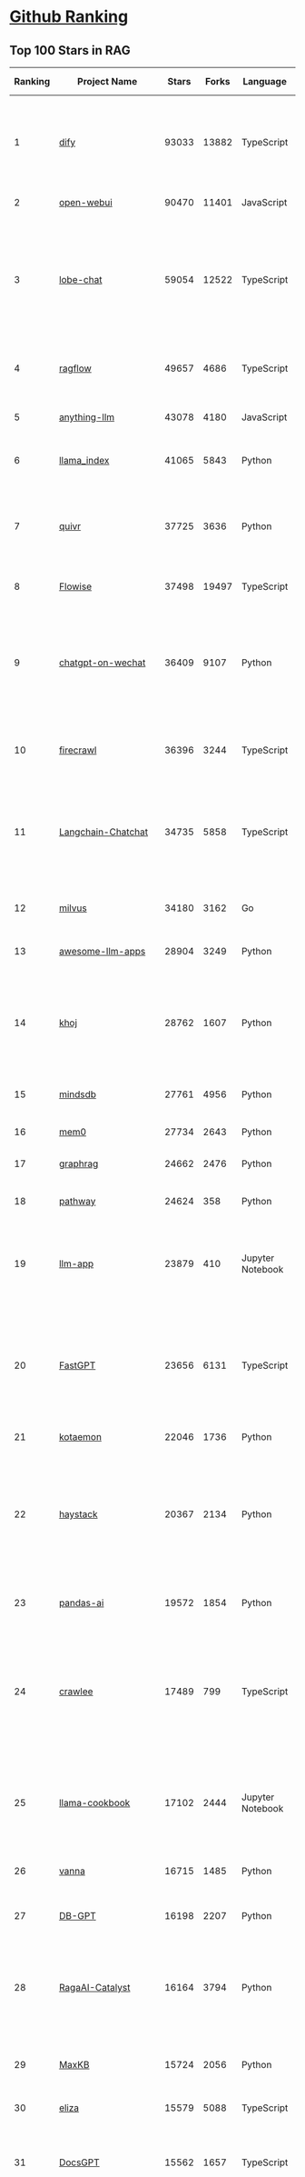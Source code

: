[Github Ranking](../README.md)
==========

## Top 100 Stars in RAG

| Ranking | Project Name | Stars | Forks | Language | Open Issues | Description | Last Commit |
| ------- | ------------ | ----- | ----- | -------- | ----------- | ----------- | ----------- |
| 1 | [dify](https://github.com/langgenius/dify) | 93033 | 13882 | TypeScript | 575 | Dify is an open-source LLM app development platform. Dify's intuitive interface combines AI workflow, RAG pipeline, agent capabilities, model management, observability features and more, letting you quickly go from prototype to production. | 2025-04-21T03:37:11Z |
| 2 | [open-webui](https://github.com/open-webui/open-webui) | 90470 | 11401 | JavaScript | 155 | User-friendly AI Interface (Supports Ollama, OpenAI API, ...) | 2025-04-20T21:42:36Z |
| 3 | [lobe-chat](https://github.com/lobehub/lobe-chat) | 59054 | 12522 | TypeScript | 693 | 🤯 Lobe Chat - an open-source, modern-design AI chat framework. Supports Multi AI Providers( OpenAI / Claude 3 / Gemini / Ollama / DeepSeek / Qwen), Knowledge Base (file upload / knowledge management / RAG ), Multi-Modals (Plugins/Artifacts) and Thinking. One-click FREE deployment of your private ChatGPT/ Claude / DeepSeek application. | 2025-04-21T03:23:13Z |
| 4 | [ragflow](https://github.com/infiniflow/ragflow) | 49657 | 4686 | TypeScript | 1854 | RAGFlow is an open-source RAG (Retrieval-Augmented Generation) engine based on deep document understanding. | 2025-04-21T01:43:20Z |
| 5 | [anything-llm](https://github.com/Mintplex-Labs/anything-llm) | 43078 | 4180 | JavaScript | 241 | The all-in-one Desktop & Docker AI application with built-in RAG, AI agents, No-code agent builder, MCP compatibility,  and more. | 2025-04-20T21:49:23Z |
| 6 | [llama_index](https://github.com/run-llama/llama_index) | 41065 | 5843 | Python | 488 | LlamaIndex is the leading framework for building LLM-powered agents over your data. | 2025-04-17T22:32:17Z |
| 7 | [quivr](https://github.com/QuivrHQ/quivr) | 37725 | 3636 | Python | 8 | Opiniated RAG for integrating GenAI in your apps 🧠   Focus on your product rather than the RAG. Easy integration in existing products with customisation!  Any LLM: GPT4, Groq, Llama. Any Vectorstore: PGVector, Faiss. Any Files. Anyway you want.  | 2025-04-18T07:41:59Z |
| 8 | [Flowise](https://github.com/FlowiseAI/Flowise) | 37498 | 19497 | TypeScript | 537 | Drag & drop UI to build your customized LLM flow | 2025-04-20T10:03:58Z |
| 9 | [chatgpt-on-wechat](https://github.com/zhayujie/chatgpt-on-wechat) | 36409 | 9107 | Python | 282 | 基于大模型搭建的聊天机器人，同时支持 微信公众号、企业微信应用、飞书、钉钉 等接入，可选择GPT4.1/GPT-4o/GPT-o1/ DeepSeek/Claude/文心一言/讯飞星火/通义千问/ Gemini/GLM-4/Kimi/LinkAI，能处理文本、语音和图片，访问操作系统和互联网，支持基于自有知识库进行定制企业智能客服。 | 2025-04-20T09:22:54Z |
| 10 | [firecrawl](https://github.com/mendableai/firecrawl) | 36396 | 3244 | TypeScript | 155 | 🔥 Turn entire websites into LLM-ready markdown or structured data. Scrape, crawl and extract with a single API. | 2025-04-19T19:53:47Z |
| 11 | [Langchain-Chatchat](https://github.com/chatchat-space/Langchain-Chatchat) | 34735 | 5858 | TypeScript | 195 | Langchain-Chatchat（原Langchain-ChatGLM）基于 Langchain 与 ChatGLM, Qwen 与 Llama 等语言模型的 RAG 与 Agent 应用 \| Langchain-Chatchat (formerly langchain-ChatGLM), local knowledge based LLM (like ChatGLM, Qwen and Llama) RAG and Agent app with langchain  | 2025-03-25T15:45:51Z |
| 12 | [milvus](https://github.com/milvus-io/milvus) | 34180 | 3162 | Go | 646 | Milvus is a high-performance, cloud-native vector database built for scalable vector ANN search | 2025-04-21T02:24:40Z |
| 13 | [awesome-llm-apps](https://github.com/Shubhamsaboo/awesome-llm-apps) | 28904 | 3249 | Python | 4 | Collection of awesome LLM apps with AI Agents and RAG using OpenAI, Anthropic, Gemini and opensource models. | 2025-04-17T21:26:28Z |
| 14 | [khoj](https://github.com/khoj-ai/khoj) | 28762 | 1607 | Python | 66 | Your AI second brain. Self-hostable. Get answers from the web or your docs. Build custom agents, schedule automations, do deep research. Turn any online or local LLM into your personal, autonomous AI (gpt, claude, gemini, llama, qwen, mistral). Get started - free. | 2025-04-20T15:04:40Z |
| 15 | [mindsdb](https://github.com/mindsdb/mindsdb) | 27761 | 4956 | Python | 63 | AI's query engine - Platform for building AI that can learn and answer questions over large scale federated data. | 2025-04-21T03:43:18Z |
| 16 | [mem0](https://github.com/mem0ai/mem0) | 27734 | 2643 | Python | 244 | The Memory layer for AI Agents | 2025-04-21T00:27:59Z |
| 17 | [graphrag](https://github.com/microsoft/graphrag) | 24662 | 2476 | Python | 148 | A modular graph-based Retrieval-Augmented Generation (RAG) system | 2025-04-17T19:54:29Z |
| 18 | [pathway](https://github.com/pathwaycom/pathway) | 24624 | 358 | Python | 39 | Python ETL framework for stream processing, real-time analytics, LLM pipelines, and RAG. | 2025-04-20T05:13:32Z |
| 19 | [llm-app](https://github.com/pathwaycom/llm-app) | 23879 | 410 | Jupyter Notebook | 5 | Ready-to-run cloud templates for RAG, AI pipelines, and enterprise search with live data. 🐳Docker-friendly.⚡Always in sync with Sharepoint, Google Drive, S3, Kafka, PostgreSQL, real-time data APIs, and more. | 2025-04-11T17:02:33Z |
| 20 | [FastGPT](https://github.com/labring/FastGPT) | 23656 | 6131 | TypeScript | 483 | FastGPT is a knowledge-based platform built on the LLMs, offers a comprehensive suite of out-of-the-box capabilities such as data processing, RAG retrieval, and visual AI workflow orchestration, letting you easily develop and deploy complex question-answering systems without the need for extensive setup or configuration. | 2025-04-21T02:41:26Z |
| 21 | [kotaemon](https://github.com/Cinnamon/kotaemon) | 22046 | 1736 | Python | 177 | An open-source RAG-based tool for chatting with your documents. | 2025-04-15T08:54:24Z |
| 22 | [haystack](https://github.com/deepset-ai/haystack) | 20367 | 2134 | Python | 112 | AI orchestration framework to build customizable, production-ready LLM applications. Connect components (models, vector DBs, file converters) to pipelines or agents that can interact with your data. With advanced retrieval methods, it's best suited for building RAG, question answering, semantic search or conversational agent chatbots. | 2025-04-18T08:10:09Z |
| 23 | [pandas-ai](https://github.com/sinaptik-ai/pandas-ai) | 19572 | 1854 | Python | 18 | Chat with your database or your datalake (SQL, CSV, parquet). PandasAI makes data analysis conversational using LLMs and RAG. | 2025-04-14T08:07:44Z |
| 24 | [crawlee](https://github.com/apify/crawlee) | 17489 | 799 | TypeScript | 136 | Crawlee—A web scraping and browser automation library for Node.js to build reliable crawlers. In JavaScript and TypeScript. Extract data for AI, LLMs, RAG, or GPTs. Download HTML, PDF, JPG, PNG, and other files from websites. Works with Puppeteer, Playwright, Cheerio, JSDOM, and raw HTTP. Both headful and headless mode. With proxy rotation. | 2025-04-18T08:13:57Z |
| 25 | [llama-cookbook](https://github.com/meta-llama/llama-cookbook) | 17102 | 2444 | Jupyter Notebook | 15 | Welcome to the Llama Cookbook! This is your go to guide for Building with Llama: Getting started with Inference, Fine-Tuning, RAG. We also show you how to solve end to end problems using Llama model family and using them on various provider services   | 2025-04-17T15:44:27Z |
| 26 | [vanna](https://github.com/vanna-ai/vanna) | 16715 | 1485 | Python | 156 | 🤖 Chat with your SQL database 📊. Accurate Text-to-SQL Generation via LLMs using RAG 🔄. | 2025-04-10T03:18:09Z |
| 27 | [DB-GPT](https://github.com/eosphoros-ai/DB-GPT) | 16198 | 2207 | Python | 351 | AI Native Data App Development framework with AWEL(Agentic Workflow Expression Language) and Agents | 2025-04-21T03:13:03Z |
| 28 | [RagaAI-Catalyst](https://github.com/raga-ai-hub/RagaAI-Catalyst) | 16164 | 3794 | Python | 6 | Python SDK for Agent AI Observability, Monitoring and Evaluation Framework. Includes features like agent, llm and tools tracing, debugging multi-agentic system, self-hosted dashboard and advanced analytics with timeline and execution graph view  | 2025-04-17T09:12:44Z |
| 29 | [MaxKB](https://github.com/1Panel-dev/MaxKB) | 15724 | 2056 | Python | 127 | 💬 MaxKB is an open-source AI assistant for enterprise. It seamlessly integrates RAG pipelines, supports robust workflows, and provides MCP tool-use capabilities. | 2025-04-21T03:15:28Z |
| 30 | [eliza](https://github.com/elizaOS/eliza) | 15579 | 5088 | TypeScript | 38 | Autonomous agents for everyone | 2025-04-21T01:00:20Z |
| 31 | [DocsGPT](https://github.com/arc53/DocsGPT) | 15562 | 1657 | TypeScript | 30 | DocsGPT is an open-source genAI tool that helps users get reliable answers from knowledge source, while avoiding hallucinations. It enables private and reliable information retrieval, with tooling and agentic system capability built in. | 2025-04-19T22:39:17Z |
| 32 | [RAG_Techniques](https://github.com/NirDiamant/RAG_Techniques) | 15456 | 1533 | Jupyter Notebook | 0 | This repository showcases various advanced techniques for Retrieval-Augmented Generation (RAG) systems. RAG systems combine information retrieval with generative models to provide accurate and contextually rich responses. | 2025-04-16T22:47:52Z |
| 33 | [LightRAG](https://github.com/HKUDS/LightRAG) | 15415 | 2101 | Python | 226 | "LightRAG: Simple and Fast Retrieval-Augmented Generation" | 2025-04-20T17:24:55Z |
| 34 | [llmware](https://github.com/llmware-ai/llmware) | 13409 | 2157 | Python | 65 | Unified framework for building enterprise RAG pipelines with small, specialized models | 2025-04-10T19:51:54Z |
| 35 | [onyx](https://github.com/onyx-dot-app/onyx) | 12692 | 1643 | Python | 234 | Gen-AI Chat for Teams - Think ChatGPT if it had access to your team's unique knowledge. | 2025-04-21T02:40:23Z |
| 36 | [mastra](https://github.com/mastra-ai/mastra) | 12209 | 647 | TypeScript | 87 | The TypeScript AI agent framework. ⚡ Assistants, RAG, observability. Supports any LLM: GPT-4, Claude, Gemini, Llama. | 2025-04-19T17:26:52Z |
| 37 | [txtai](https://github.com/neuml/txtai) | 10756 | 685 | Python | 6 | 💡 All-in-one open-source embeddings database for semantic search, LLM orchestration and language model workflows | 2025-04-15T16:38:34Z |
| 38 | [orama](https://github.com/oramasearch/orama) | 9285 | 333 | TypeScript | 34 | 🌌  A complete search engine and RAG pipeline in your browser, server or edge network with support for full-text, vector, and hybrid search in less than 2kb. | 2025-04-16T06:54:52Z |
| 39 | [ragas](https://github.com/explodinggradients/ragas) | 8875 | 889 | Python | 325 | Supercharge Your LLM Application Evaluations 🚀 | 2025-04-16T13:09:01Z |
| 40 | [ai-engineering-hub](https://github.com/patchy631/ai-engineering-hub) | 8093 | 1378 | Jupyter Notebook | 17 | In-depth tutorials on LLMs, RAGs and real-world AI agent applications. | 2025-04-11T12:04:19Z |
| 41 | [bisheng](https://github.com/dataelement/bisheng) | 8092 | 1348 | TypeScript | 89 | BISHENG is an open LLM devops platform for next generation Enterprise AI applications. Powerful and comprehensive features include: GenAI workflow, RAG, Agent, Unified model management, Evaluation, SFT, Dataset Management, Enterprise-level System Management, Observability and more. | 2025-04-21T03:37:13Z |
| 42 | [reor](https://github.com/reorproject/reor) | 7842 | 470 | JavaScript | 106 | Private & local AI personal knowledge management app for high entropy people. | 2025-04-13T21:57:37Z |
| 43 | [llm-universe](https://github.com/datawhalechina/llm-universe) | 7765 | 879 | Jupyter Notebook | 4 | 本项目是一个面向小白开发者的大模型应用开发教程，在线阅读地址：https://datawhalechina.github.io/llm-universe/ | 2025-04-03T02:52:46Z |
| 44 | [WrenAI](https://github.com/Canner/WrenAI) | 7544 | 710 | TypeScript | 137 | 🤖 Open-source GenBI AI Agent that empowers data-driven teams to chat with their data to generate Text-to-SQL, charts, spreadsheets, reports, dashboards and BI. 📈📊📋🧑‍💻 | 2025-04-21T03:34:30Z |
| 45 | [Upsonic](https://github.com/Upsonic/Upsonic) | 7346 | 686 | Python | 32 | The most reliable AI agent framework that supports MCP. | 2025-04-20T12:23:17Z |
| 46 | [paper-qa](https://github.com/Future-House/paper-qa) | 7186 | 706 | Python | 115 | High accuracy RAG for answering questions from scientific documents with citations | 2025-04-16T20:03:32Z |
| 47 | [Verba](https://github.com/weaviate/Verba) | 7041 | 766 | Python | 46 | Retrieval Augmented Generation (RAG) chatbot powered by Weaviate | 2025-03-24T15:19:15Z |
| 48 | [opik](https://github.com/comet-ml/opik) | 6638 | 477 | Python | 60 | Debug, evaluate, and monitor your LLM applications, RAG systems, and agentic workflows with comprehensive tracing, automated evaluations, and production-ready dashboards. | 2025-04-21T00:23:10Z |
| 49 | [KAG](https://github.com/OpenSPG/KAG) | 6572 | 463 | Python | 105 | KAG is a logical form-guided reasoning and retrieval framework based on OpenSPG engine and LLMs.  It is used to build logical reasoning and factual Q&A solutions for professional domain knowledge bases. It can effectively overcome the shortcomings of the traditional RAG vector similarity calculation model. | 2025-04-18T09:30:46Z |
| 50 | [Qwen-Agent](https://github.com/QwenLM/Qwen-Agent) | 6564 | 606 | Python | 233 | Agent framework and applications built upon Qwen>=2.0, featuring Function Calling, Code Interpreter, RAG, and Chrome extension. | 2025-04-15T13:24:55Z |
| 51 | [R2R](https://github.com/SciPhi-AI/R2R) | 6491 | 502 | Python | 77 | SoTA production-ready AI retrieval system. Agentic Retrieval-Augmented Generation (RAG) with a RESTful API. | 2025-04-18T06:34:50Z |
| 52 | [aichat](https://github.com/sigoden/aichat) | 6489 | 423 | Rust | 0 | All-in-one LLM CLI tool featuring Shell Assistant, Chat-REPL, RAG, AI Tools & Agents, with access to OpenAI, Claude, Gemini, Ollama, Groq, and more. | 2025-04-21T00:34:16Z |
| 53 | [rags](https://github.com/run-llama/rags) | 6450 | 663 | Python | 29 | Build ChatGPT over your data, all with natural language | 2024-04-05T05:36:59Z |
| 54 | [promptfoo](https://github.com/promptfoo/promptfoo) | 6243 | 513 | TypeScript | 152 | Test your prompts, agents, and RAGs. Red teaming, pentesting, and vulnerability scanning for LLMs. Compare performance of GPT, Claude, Gemini, Llama, and more. Simple declarative configs with command line and CI/CD integration. | 2025-04-21T03:45:33Z |
| 55 | [postgresml](https://github.com/postgresml/postgresml) | 6241 | 316 | Rust | 78 | Postgres with GPUs for ML/AI apps. | 2025-04-16T01:12:18Z |
| 56 | [LaVague](https://github.com/lavague-ai/LaVague) | 6019 | 546 | Python | 86 | Large Action Model framework to develop AI Web Agents | 2025-01-21T13:41:48Z |
| 57 | [superagent](https://github.com/superagent-ai/superagent) | 5762 | 872 | TypeScript | 56 | 🥷 Run AI-agents with an API | 2025-04-01T07:49:39Z |
| 58 | [TEN-Agent](https://github.com/TEN-framework/TEN-Agent) | 5640 | 642 | Python | 71 | TEN Agent is a conversational voice AI agent powered by TEN, integrating Deepseek, Gemini, OpenAI, RTC, and hardware like ESP32. It enables realtime AI capabilities like  seeing, hearing, and speaking, and is fully compatible with platforms like Dify and Coze. | 2025-04-19T16:04:14Z |
| 59 | [deep-searcher](https://github.com/zilliztech/deep-searcher) | 5549 | 538 | Python | 25 | Open Source Deep Research Alternative to Reason and Search on Private Data. Written in Python. | 2025-04-18T03:22:27Z |
| 60 | [crawlee-python](https://github.com/apify/crawlee-python) | 5535 | 373 | Python | 80 | Crawlee—A web scraping and browser automation library for Python to build reliable crawlers. Extract data for AI, LLMs, RAG, or GPTs. Download HTML, PDF, JPG, PNG, and other files from websites. Works with BeautifulSoup, Playwright, and raw HTTP. Both headful and headless mode. With proxy rotation. | 2025-04-21T00:25:12Z |
| 61 | [TaskingAI](https://github.com/TaskingAI/TaskingAI) | 5101 | 324 | Python | 26 | The open source platform for AI-native application development. | 2024-12-02T22:18:38Z |
| 62 | [superduper](https://github.com/superduper-io/superduper) | 5035 | 492 | Python | 91 | Superduper: End-to-end framework for building custom AI applications and agents. | 2025-04-19T10:19:27Z |
| 63 | [awesome-LLM-resourses](https://github.com/WangRongsheng/awesome-LLM-resourses) | 4825 | 494 | None | 0 | 🧑‍🚀 全世界最好的LLM资料总结（数据处理、模型训练、模型部署、o1 模型、MCP、小语言模型、视觉语言模型） \| Summary of the world's best LLM resources.  | 2025-04-20T13:17:19Z |
| 64 | [pgai](https://github.com/timescale/pgai) | 4705 | 249 | PLpgSQL | 23 | A suite of tools to develop RAG, semantic search, and other AI applications more easily with PostgreSQL | 2025-04-19T20:43:50Z |
| 65 | [pyspur](https://github.com/PySpur-Dev/pyspur) | 4610 | 321 | TypeScript | 20 | A visual playground for agentic workflows: Iterate over your agents 10x faster | 2025-04-07T05:00:07Z |
| 66 | [sparrow](https://github.com/katanaml/sparrow) | 4479 | 451 | Python | 0 | Data processing with ML, LLM and Vision LLM | 2025-04-20T08:46:43Z |
| 67 | [obsidian-copilot](https://github.com/logancyang/obsidian-copilot) | 4462 | 330 | TypeScript | 200 | THE Copilot in Obsidian | 2025-04-20T23:14:55Z |
| 68 | [ragapp](https://github.com/ragapp/ragapp) | 4195 | 475 | TypeScript | 49 | The easiest way to use Agentic RAG in any enterprise | 2025-01-22T14:23:25Z |
| 69 | [trafilatura](https://github.com/adbar/trafilatura) | 4151 | 289 | Python | 79 | Python & Command-line tool to gather text and metadata on the Web: Crawling, scraping, extraction, output as CSV, JSON, HTML, MD, TXT, XML | 2025-03-17T12:49:40Z |
| 70 | [graphiti](https://github.com/getzep/graphiti) | 4089 | 319 | Python | 15 | Build Real-Time Knowledge Graphs for AI Agents | 2025-04-21T03:21:20Z |
| 71 | [cognita](https://github.com/truefoundry/cognita) | 4011 | 328 | Python | 11 | RAG (Retrieval Augmented Generation) Framework for building modular, open source applications for production by TrueFoundry  | 2025-02-21T11:10:29Z |
| 72 | [rag-from-scratch](https://github.com/langchain-ai/rag-from-scratch) | 3926 | 1151 | Jupyter Notebook | 20 | None | 2024-07-09T21:45:44Z |
| 73 | [potpie](https://github.com/potpie-ai/potpie) | 3925 | 360 | Python | 37 | Prompt-To-Agent : Create custom engineering agents for your codebase | 2025-04-19T14:21:28Z |
| 74 | [AutoRAG](https://github.com/Marker-Inc-Korea/AutoRAG) | 3840 | 304 | Python | 120 | AutoRAG: An Open-Source Framework for Retrieval-Augmented Generation (RAG) Evaluation & Optimization with AutoML-Style Automation | 2025-03-03T06:32:15Z |
| 75 | [llm-twin-course](https://github.com/decodingml/llm-twin-course) | 3822 | 634 | Python | 4 | 🤖 𝗟𝗲𝗮𝗿𝗻 for 𝗳𝗿𝗲𝗲 how to 𝗯𝘂𝗶𝗹𝗱 an end-to-end 𝗽𝗿𝗼𝗱𝘂𝗰𝘁𝗶𝗼𝗻-𝗿𝗲𝗮𝗱𝘆 𝗟𝗟𝗠 & 𝗥𝗔𝗚 𝘀𝘆𝘀𝘁𝗲𝗺 using 𝗟𝗟𝗠𝗢𝗽𝘀 best practices: ~ 𝘴𝘰𝘶𝘳𝘤𝘦 𝘤𝘰𝘥𝘦 + 12 𝘩𝘢𝘯𝘥𝘴-𝘰𝘯 𝘭𝘦𝘴𝘴𝘰𝘯𝘴 | 2025-03-06T10:09:06Z |
| 76 | [gptme](https://github.com/gptme/gptme) | 3736 | 301 | Python | 59 | Your agent in your terminal, equipped with local tools: writes code, uses the terminal, browses the web, vision. | 2025-04-19T17:55:04Z |
| 77 | [refly](https://github.com/refly-ai/refly) | 3604 | 307 | TypeScript | 77 | 🎨 Refly is an open-source AI-native creation engine. Its intuitive free-form canvas interface combines multi-threaded dialogues, artifacts,  AI knowledge base integration, chrome extension clip & save,  contextual memory, intelligent search, WYSIWYG AI editor and more, empowering you to effortlessly transform ideas into production-ready content. | 2025-04-20T14:47:30Z |
| 78 | [GenAI-Showcase](https://github.com/mongodb-developer/GenAI-Showcase) | 3563 | 586 | Jupyter Notebook | 4 | GenAI Cookbook | 2025-04-17T22:51:30Z |
| 79 | [infinity](https://github.com/infiniflow/infinity) | 3513 | 337 | C++ | 97 | The AI-native database built for LLM applications, providing incredibly fast hybrid search of dense vector, sparse vector, tensor (multi-vector), and full-text | 2025-04-14T13:10:47Z |
| 80 | [casibase](https://github.com/casibase/casibase) | 3497 | 410 | Go | 30 | ⚡️AI Cloud OS: Open-source enterprise-level AI knowledge base and Manus-like agent management platform with admin UI, user management and Single-Sign-On⚡️, supports ChatGPT, Claude, DeepSeek R1, Llama, Ollama, HuggingFace, etc., chat bot demo: https://ai.casibase.com, admin UI demo: https://ai-admin.casibase.com | 2025-04-20T15:09:57Z |
| 81 | [dataherald](https://github.com/Dataherald/dataherald) | 3464 | 251 | Python | 6 | Interact with your SQL database, Natural Language to SQL using LLMs | 2024-07-24T17:37:41Z |
| 82 | [RAGatouille](https://github.com/AnswerDotAI/RAGatouille) | 3399 | 227 | Python | 84 | Easily use and train state of the art late-interaction retrieval methods (ColBERT) in any RAG pipeline. Designed for modularity and ease-of-use, backed by research. | 2025-02-11T04:31:38Z |
| 83 | [llm-graph-builder](https://github.com/neo4j-labs/llm-graph-builder) | 3335 | 565 | Jupyter Notebook | 49 | Neo4j graph construction from unstructured data using LLMs | 2025-04-18T13:18:25Z |
| 84 | [langroid](https://github.com/langroid/langroid) | 3231 | 315 | Python | 53 | Harness LLMs with Multi-Agent Programming | 2025-04-20T17:48:39Z |
| 85 | [Streamer-Sales](https://github.com/PeterH0323/Streamer-Sales) | 3174 | 492 | Python | 10 | Streamer-Sales 销冠 —— 卖货主播 LLM 大模型🛒🎁，一个能够根据给定的商品特点从激发用户购买意愿角度出发进行商品解说的卖货主播大模型。🚀⭐内含详细的数据生成流程❗ 📦另外还集成了 LMDeploy 加速推理🚀、RAG检索增强生成 📚、TTS文字转语音🔊、数字人生成 🦸、 Agent 使用网络查询实时信息🌐、ASR 语音转文字🎙️、Vue 生态搭建前端🍍、FastAPI 搭建后端🗝️、Docker-compose 打包部署🐋 | 2025-03-08T00:38:06Z |
| 86 | [fast-graphrag](https://github.com/circlemind-ai/fast-graphrag) | 3161 | 175 | Python | 24 | RAG that intelligently adapts to your use case, data, and queries | 2025-04-04T07:57:54Z |
| 87 | [LLM-Engineers-Handbook](https://github.com/PacktPublishing/LLM-Engineers-Handbook) | 3139 | 651 | Python | 11 | The LLM's practical guide: From the fundamentals to deploying advanced LLM and RAG apps to AWS using LLMOps best practices | 2025-03-08T15:54:34Z |
| 88 | [modelscope-agent](https://github.com/modelscope/modelscope-agent) | 3093 | 345 | Python | 71 | ModelScope-Agent: An agent framework connecting models in ModelScope with the world | 2025-02-27T10:30:32Z |
| 89 | [cohere-toolkit](https://github.com/cohere-ai/cohere-toolkit) | 3031 | 415 | TypeScript | 8 | Cohere Toolkit is a collection of prebuilt components enabling users to quickly build and deploy RAG applications. | 2025-04-18T18:13:25Z |
| 90 | [GenerativeAIExamples](https://github.com/NVIDIA/GenerativeAIExamples) | 3005 | 717 | Python | 35 | Generative AI reference workflows optimized for accelerated infrastructure and microservice architecture. | 2025-04-17T16:05:12Z |
| 91 | [eko](https://github.com/FellouAI/eko) | 2988 | 205 | TypeScript | 19 | Eko (Eko Keeps Operating) - Build Production-ready Agentic Workflow with Natural Language - eko.fellou.ai | 2025-04-21T03:20:44Z |
| 92 | [ChatRTX](https://github.com/NVIDIA/ChatRTX) | 2950 | 398 | Python | 42 | A developer reference project for creating Retrieval Augmented Generation (RAG) chatbots on Windows using TensorRT-LLM | 2025-04-02T14:27:02Z |
| 93 | [AdalFlow](https://github.com/SylphAI-Inc/AdalFlow) | 2925 | 256 | Python | 23 | AdalFlow: The library to build & auto-optimize LLM applications. | 2025-03-26T15:22:05Z |
| 94 | [rage](https://github.com/str4d/rage) | 2900 | 110 | Rust | 33 | A simple, secure and modern file encryption tool (and Rust library) with small explicit keys, no config options, and UNIX-style composability. | 2025-03-31T14:40:47Z |
| 95 | [nano-graphrag](https://github.com/gusye1234/nano-graphrag) | 2829 | 285 | Python | 59 | A simple, easy-to-hack GraphRAG implementation | 2025-04-12T13:32:11Z |
| 96 | [ruoyi-ai](https://github.com/ageerle/ruoyi-ai) | 2802 | 635 | Java | 18 | RuoYi AI 是一个全栈式 AI 开发平台，旨在帮助开发者快速构建和部署个性化的 AI 应用。 | 2025-04-21T01:44:59Z |
| 97 | [bRAG-langchain](https://github.com/BragAI/bRAG-langchain) | 2797 | 280 | Jupyter Notebook | 3 | Everything you need to know to build your own RAG application | 2025-03-26T10:34:30Z |
| 98 | [Sidekick](https://github.com/johnbean393/Sidekick) | 2775 | 106 | Swift | 13 | A native macOS app that allows users to chat with a local LLM that can respond with information from files, folders and websites on your Mac without installing any other software. Powered by llama.cpp. | 2025-04-21T02:55:33Z |
| 99 | [swirl-search](https://github.com/swirlai/swirl-search) | 2745 | 252 | Python | 0 | AI Search & RAG Without Moving Your Data. Get instant answers from your company's knowledge across 100+ apps while keeping data secure. Deploy in minutes, not months. | 2025-04-20T17:14:27Z |
| 100 | [tiny-universe](https://github.com/datawhalechina/tiny-universe) | 2737 | 284 | Python | 7 | 《大模型白盒子构建指南》：一个全手搓的Tiny-Universe | 2025-02-12T03:26:47Z |

